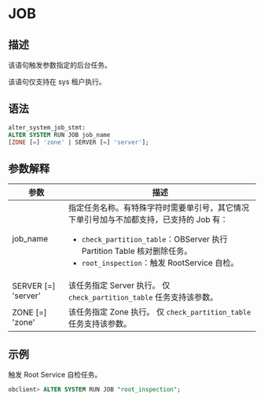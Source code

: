 # JOB

## 描述

该语句触发参数指定的后台任务。

该语句仅支持在 sys 租户执行。

## 语法

```sql
alter_system_job_stmt:
ALTER SYSTEM RUN JOB job_name
[ZONE [=] 'zone' | SERVER [=] 'server'];
```

## 参数解释

|        **参数**         |      **描述**       |
|-----------------------|-------------------------------------------------------------------------------------------------------------------------------------------------------------------------------------------------------------------------------------------------------------|
| job_name     | 指定任务名称。有特殊字符时需要单引号，其它情况下单引号加与不加都支持，已支持的 Job 有：<ul><li>`check_partition_table`：OBServer 执行 Partition Table 核对删除任务。</li><li> `root_inspection`：触发 RootService 自检。</li></ul>    |
| SERVER \[=\] 'server' | 该任务指定 Server 执行。 仅 `check_partition_table` 任务支持该参数。     |
| ZONE \[=\] 'zone'     | 该任务指定 Zone 执行。 仅 `check_partition_table` 任务支持该参数。       |

## 示例

触发 Root Service 自检任务。

```sql
obclient> ALTER SYSTEM RUN JOB "root_inspection";
```
